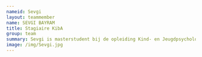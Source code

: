 ```yaml
---
nameid: Sevgi
layout: teammember
name: SEVGI BAYRAM
title: Stagiaire KibA 
group: team
summary: Sevgi is masterstudent bij de opleiding Kind- en Jeugdpsychologie aan de Universiteit Leiden en loopt stage bij het KibA project.
image: /img/Sevgi.jpg
---
```

